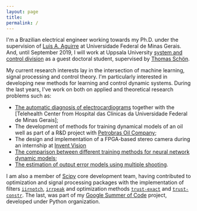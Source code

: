 ```yaml
---
layout: page
title: 
permalink: /
---
```



I'm a Brazilian electrical engineer working towards my Ph.D. under the supervision of [Luis A. Aguirre](https://scholar.google.com.br/citations?user=_zkC6_kAAAAJ&hl=en) at Universidade Federal de Minas Gerais. And, until September 2019, I will work at Uppsala University [system and control division](http://www.it.uu.se/research/systems_and_control) as a guest doctoral student, supervised by [Thomas Schön](http://user.it.uu.se/~thosc112/index.html).

My current research interests lay in the intersection of machine learning, signal processing and control theory. I'm particularly interested in developing new methods for learning and control dynamic systems. During the last years, I've work on both on applied and theoretical research problems such as: 
- [The automatic diagnosis of electrocardiograms](https://arxiv.org/abs/1811.12194) together with the [Telehealth Center from Hospital das Clínicas da Universidade Federal de Minas Gerais];
- The development of methods for training dynamical models of an oil well as part of a R&D project with [Petrobras Oil Company](http://www.petrobras.com.br/en/);
- The design and implementation of a FPGA-based stereo camera during an internship at [Invent Vision](http://www.ivision.ind.br)
- [The comparison between different training methods for neural network dynamic models](https://doi.org/10.1016/j.neucom.2018.07.071);
- [The estimation of output error models using multiple shooting](http://www.sciencedirect.com/science/article/pii/S2405896317332469). 

I am also a member of [Scipy](https://www.scipy.org/scipylib/index.html) core development 
team, having contributed to optimization and signal processing packages with the implementation of filters [``iirnotch``](http://scipy.github.io/devdocs/generated/scipy.signal.iirnotch.html#scipy.signal.iirnotch), [``irrpeak``](http://scipy.github.io/devdocs/generated/scipy.signal.iirpeak.html#scipy.signal.iirpeak) and optimization methods [``trust-exact``](http://scipy.github.io/devdocs/optimize.minimize-trustexact.html) and [``trust-constr``](http://scipy.github.io/devdocs/optimize.minimize-trustconstr.html).  The last, was part of my [Google Summer of Code](https://summerofcode.withgoogle.com) project, developed under Python organization.




